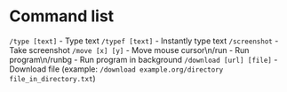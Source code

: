 # Command list
```/type [text]``` - Type text
```/typef [text]``` - Instantly type text
```/screenshot``` - Take screenshot
```/move [x] [y]``` - Move mouse cursor\n/run - Run program\n/runbg - Run program in background
```/download [url] [file]``` - Download file (example: ```/download example.org/directory file_in_directory.txt```)
